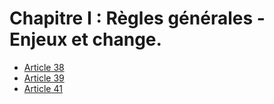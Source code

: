 # Chapitre I : Règles générales - Enjeux et change.

- [Article 38](article-38.md)
- [Article 39](article-39.md)
- [Article 41](article-41.md)
